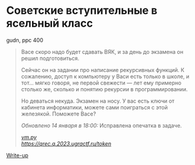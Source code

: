# Советские вступительные в ясельный класс

gudn, ppc 400

> Васе скоро надо будет сдавать ВЯК, и за день до экзамена он решил подготовиться.
>
> Сейчас он на задании про написание рекурсивных функций. К сожалению, доступ к компьютеру у Васи есть только в школе, и тот... мягко говоря, не первой свежести — лет ему примерно столько же, сколько и понятию рекурсии в программировании.
>
> Но деваться некуда. Экзамен на носу. У вас есть ключи от кабинета информатики, можете сами поиграться с этой железякой. Поможете Васе?
>
> *Обновлено 14 января в 18:00:* Исправлена опечатка в задаче.
>
> *[vm.py](attachments/vm.py)*  
> *https://qrec.q.2023.ugractf.ru/token*

[Write-up](WRITEUP.md)
